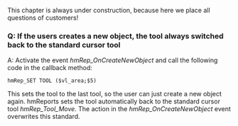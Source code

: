 This chapter is always under construction, because here we place all questions of customers!

### Q: If the users creates a new object, the tool always switched back to the standard cursor tool

A: Activate the event *hmRep_OnCreateNewObject* and call the following code in the callback method:

```4d
hmRep_SET TOOL ($vl_area;$5)
```

This sets the tool to the last tool, so the user can just create a new object again. hmReports sets the tool automatically back to the standard cursor tool *hmRep_Tool_Move*. The action in the *hmRep_OnCreateNewObject* event overwrites this standard.
